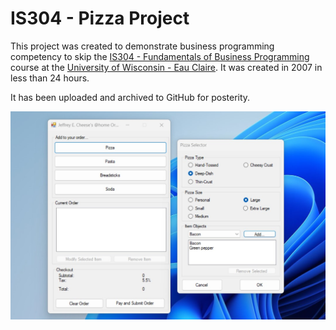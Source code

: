 # IS304 - Pizza Project

This project was created to demonstrate business programming competency to skip the [IS304 - Fundamentals of Business Programming](https://catalog.uwec.edu/courses/is/) course at the [University of Wisconsin - Eau Claire](https://www.uwec.edu). It was created in 2007 in less than 24 hours.

It has been uploaded and archived to GitHub for posterity.

![Pizza Order screenshot](./pizzaorder.jpg)